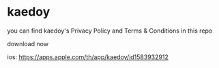 # kaedoy
you can find kaedoy's Privacy Policy and Terms & Conditions in this repo


download now


ios: https://apps.apple.com/th/app/kaedoy/id1583932912
